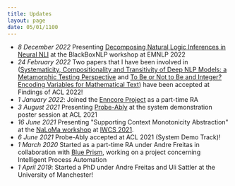 ```yaml
---
title: Updates
layout: page
date: 05/01/1100
---
```


<!-- - **. Metamorphic Testing Accepted at ACL -->
- *8 December 2022* Presenting [Decomposing Natural Logic Inferences in Neural NLI]() at the BlackBoxNLP workshop at EMNLP 2022
- *24 February 2022* Two papers that I have been involved in ([Systematicity, Compositionality and Transitivity of Deep NLP Models: a Metamorphic Testing Perspective]() and [To Be or Not to Be and Integer? Encoding Variables for Mathematical Text]()) have been accepted at Findings of ACL 2022!
- *1 January 2022*: Joined the [Enncore Project](https://enncore.github.io/) as a part-time RA 
- *3 August 2021* Presenting [Probe-Ably](https://ai-systems.github.io/Probe-Ably/) at the system demonstration poster session at ACL 2021
- *16 June 2021* Presenting "Supporting Context Monotonicity Abstraction" at the [NaLoMa workshop](https://typo.uni-konstanz.de/naloma21/index.html) at [IWCS 2021](https://iwcs2021.github.io/).
- *6 June 2021* Probe-Ably accepted at ACL 2021 (System Demo Track)!
- *1 March 2020* Started as a part-time RA under Andre Freitas in collaboration with [Blue Prism](https://www.blueprism.com/), working on a project concerning Intelligent Process Automation
- *1 April 2019*: Started a PhD under Andre Freitas and Uli Sattler at the University of Manchester!
